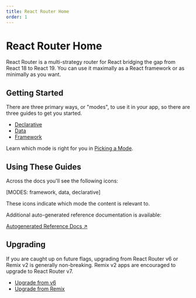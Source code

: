 ```yaml
---
title: React Router Home
order: 1
---
```


# React Router Home

React Router is a multi-strategy router for React bridging the gap from React 18 to React 19. You can use it maximally as a React framework or as minimally as you want.

## Getting Started

There are three primary ways, or "modes", to use it in your app, so there are three guides to get you started.

- [Declarative](./start/declarative/installation)
- [Data](./start/data/installation)
- [Framework](./start/framework/installation)

Learn which mode is right for you in [Picking a Mode](./start/modes).

## Using These Guides

Across the docs you'll see the following icons:

[MODES: framework, data, declarative]

<p></p>

These icons indicate which mode the content is relevant to.

Additional auto-generated reference documentation is available:

[Autogenerated Reference Docs ↗](https://api.reactrouter.com/v7/modules/react_router.html)

## Upgrading

If you are caught up on future flags, upgrading from React Router v6 or Remix v2 is generally non-breaking. Remix v2 apps are encouraged to upgrade to React Router v7.

- [Upgrade from v6](./upgrading/v6)
- [Upgrade from Remix](./upgrading/remix)
